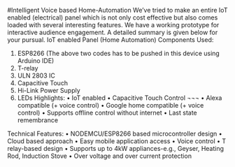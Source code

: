 #Intelligent Voice based Home-Automation
We’ve tried to make an entire IoT enabled (electrical) panel which is not only cost effective but also comes loaded with several interesting features. We have a working prototype for interactive audience engagement. A detailed summary is given below for your pursual.
IoT enabled Panel
(Home Automation)
Components Used:
1.	ESP8266 (The above two codes has to be pushed in this device using Arduino IDE)
2.	T-relay
3.	ULN 2803 IC 
4.	Capacitive Touch
5.	Hi-Link Power Supply
6.	LEDs 
Highlights:
•	IoT enabled 
•	Capacitive Touch Control ¬¬¬
•	Alexa compatible (+ voice control)
•	Google home compatible (+ voice control)
•	Supports offline control without internet
•	Last state remembrance 

Technical Features: 
•	NODEMCU/ESP8266 based microcontroller design
•	Cloud based approach
•	Easy mobile application access 
•	Voice control
•	T relay-based design
•	Supports up to 4kW appliances-e.g., Geyser, Heating Rod, Induction Stove
•	Over voltage and over current protection
